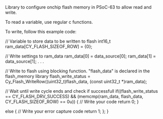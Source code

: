 Library to configure onchip flash memory in PSoC-63 to allow read and write.

To read a variable, use regular c functions.

To write, follow this example code:

  // Variable to store data to be written to flash
  int16_t ram_data[CY_FLASH_SIZEOF_ROW] = {0};
  
  // Write settings to ram_data
  ram_data[0] = data_source[0];
  ram_data[1] = data_source[1];
  .
  .
  .
    
  // Write to flash using blocking function. "flash_data" is declared in the flash_memory library
  flash_write_status = Cy_Flash_WriteRow((uint32_t)flash_data, (const uint32_t *)ram_data);
    
  // Wait until write cycle ends and check if successfull
  if((flash_write_status == CY_FLASH_DRV_SUCCESS) && (memcmp(ram_data, flash_data, CY_FLASH_SIZEOF_ROW) == 0u))
    {
        // Write your code
        return 0;
    }
    
  else
    {
        // Write your error capture code
        return 1;
    };
  }
